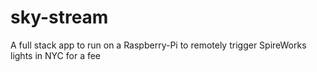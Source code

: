 # sky-stream
A full stack app to run on a Raspberry-Pi to remotely trigger SpireWorks lights in NYC for a fee
